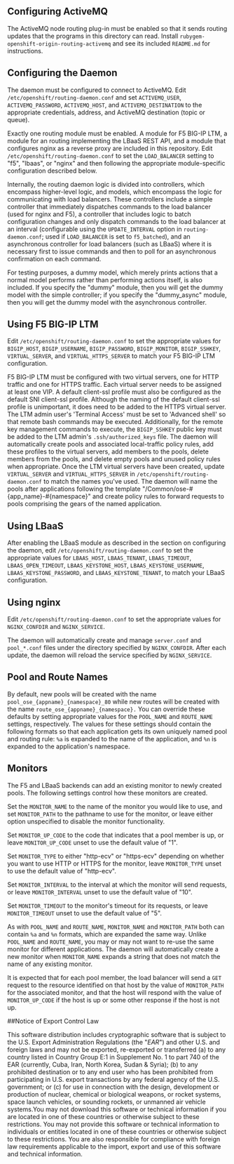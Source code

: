 Configuring ActiveMQ
--------------------

The ActiveMQ node routing plug-in must be enabled so that it sends routing
updates that the programs in this directory can read.  Install
`rubygem-openshift-origin-routing-activemq` and see its included `README.md` for
instructions.

Configuring the Daemon
----------------------

The daemon must be configured to connect to ActiveMQ. Edit
`/etc/openshift/routing-daemon.conf` and set `ACTIVEMQ_USER`,
`ACTIVEMQ_PASSWORD`, `ACTIVEMQ_HOST`, and `ACTIVEMQ_DESTINATION` to the
appropriate credentials, address, and ActiveMQ destination (topic or
queue).

Exactly one routing module must be enabled.  A module for F5 BIG-IP LTM, a
module for an routing implementing the LBaaS REST API, and a module that
configures nginx as a reverse proxy are included in this repository.  Edit
`/etc/openshift/routing-daemon.conf` to set the `LOAD_BALANCER` setting to "f5",
"lbaas", or "nginx" and then following the appropriate module-specific
configuration described below.

Internally, the routing daemon logic is divided into controllers, which
encompass higher-level logic, and models, which encompass the logic for
communicating with load balancers.  These controllers include a simple
controller that immediately dispatches commands to the load balancer (used for
nginx and F5), a controller that includes logic to batch configuration changes
and only dispatch commands to the load balancer at an interval (configurable
using the `UPDATE_INTERVAL` option in `routing-daemon.conf`; used if `LOAD_BALANCER` is
set to `f5_batched`), and an asynchronous controller for load balancers (such as
LBaaS) where it is necessary first to issue commands and then to poll for an
asynchronous confirmation on each command.

For testing purposes, a dummy model, which merely prints actions that
a normal model performs rather than performing actions itself, is also
included.  If you specify the "dummy" module, then you will get the
dummy model with the simple controller; if you specify the "dummy_async"
module, then you will get the dummy model with the asynchronous
controller.

Using F5 BIG-IP LTM
-------------------

Edit `/etc/openshift/routing-daemon.conf` to set the appropriate values for
`BIGIP_HOST`, `BIGIP_USERNAME`, `BIGIP_PASSWORD`, `BIGIP_MONITOR`,
`BIGIP_SSHKEY`, `VIRTUAL_SERVER`, and `VIRTUAL_HTTPS_SERVER` to match your F5
BIG-IP LTM configuration.

F5 BIG-IP LTM must be configured with two virtual servers, one for HTTP traffic
and one for HTTPS traffic. Each virtual server needs to be assigned at least
one VIP. A default client-ssl profile must also be configured as the default
SNI client-ssl profile. Although the naming of the default client-ssl profile
is unimportant, it does need to be added to the HTTPS virtual server. The LTM
admin user's 'Terminal Access' must be set to 'Advanced shell' so that remote
bash commands may be executed. Additionally, for the remote key management
commands to execute, the `BIGIP_SSHKEY` public key must be added to the LTM
admin's `.ssh/authorized_keys` file. The daemon will automatically create pools
and associated local-traffic policy rules, add these profiles to the virtual
servers, add members to the pools, delete members from the pools, and delete
empty pools and unused policy rules when appropriate. Once the LTM virtual
servers have been created, update `VIRTUAL_SERVER` and `VIRTUAL_HTTPS_SERVER`
in `/etc/openshift/routing-daemon.conf` to match the names you've used. The
daemon will name the pools after applications following the template
"/Common/ose-#{app_name}-#{namespace}" and create policy rules to forward
requests to pools comprising the gears of the named application.

Using LBaaS
-----------

After enabling the LBaaS module as described in the section on configuring the
daemon, edit `/etc/openshift/routing-daemon.conf` to set the appropriate values
for `LBAAS_HOST`, `LBAAS_TENANT`, `LBAAS_TIMEOUT`, `LBAAS_OPEN_TIMEOUT`,
`LBAAS_KEYSTONE_HOST`, `LBAAS_KEYSTONE_USERNAME`, `LBAAS_KEYSTONE_PASSWORD`, and
`LBAAS_KEYSTONE_TENANT`, to match your LBaaS configuration.

Using nginx
-----------

Edit `/etc/openshift/routing-daemon.conf` to set the appropriate values for
`NGINX_CONFDIR` and `NGINX_SERVICE`.

The daemon will automatically create and manage `server.conf` and `pool_*.conf`
files under the directory specified by `NGINX_CONFDIR`.  After each update, the
daemon will reload the service specified by `NGINX_SERVICE`.


Pool and Route Names
--------------------

By default, new pools will be created with the name
`pool_ose_{appname}_{namespace}_80` while new routes will be created with the
name `route_ose_{appname}_{namespace}.`  You can override these defaults by
setting appropriate values for the `POOL_NAME` and `ROUTE_NAME` settings,
respectively.  The values for these settings should contain the following
formats so that each application gets its own uniquely named pool and routing
rule: `%a` is expanded to the name of the application, and `%n` is expanded to
the application's namespace.

Monitors
--------

The F5 and LBaaS backends can add an existing monitor to newly created pools.
The following settings control how these monitors are created.

Set the `MONITOR_NAME` to the name of the monitor you would like to use, and set
`MONITOR_PATH` to the pathname to use for the monitor, or leave either option
unspecified to disable the monitor functionality.

Set `MONITOR_UP_CODE` to the code that indicates that a pool member is up, or
leave `MONITOR_UP_CODE` unset to use the default value of "1".

Set `MONITOR_TYPE` to either "http-ecv" or "https-ecv" depending on whether you
want to use HTTP or HTTPS for the monitor, leave `MONITOR_TYPE` unset to use the
default value of "http-ecv".

Set `MONITOR_INTERVAL` to the interval at which the monitor will send requests,
or leave `MONITOR_INTERVAL` unset to use the default value of "10".

Set `MONITOR_TIMEOUT` to the monitor's timeout for its requests, or leave
`MONITOR_TIMEOUT` unset to use the default value of "5".

As with `POOL_NAME` and `ROUTE_NAME`, `MONITOR_NAME` and `MONITOR_PATH` both can
contain `%a` and `%n` formats, which are expanded the same way.  Unlike
`POOL_NAME` and `ROUTE_NAME`, you may or may not want to re-use the same monitor
for different applications.  The daemon will automatically create a new monitor
when `MONITOR_NAME` expands a string that does not match the name of any
existing monitor.

It is expected that for each pool member, the load balancer will send a `GET`
request to the resource identified on that host by the value of `MONITOR_PATH`
for the associated monitor, and that the host will respond with the value of
`MONITOR_UP_CODE` if the host is up or some other response if the host is not
up.

##Notice of Export Control Law

This software distribution includes cryptographic software that is subject to the U.S. Export Administration Regulations (the "*EAR*") and other U.S. and foreign laws and may not be exported, re-exported or transferred (a) to any country listed in Country Group E:1 in Supplement No. 1 to part 740 of the EAR (currently, Cuba, Iran, North Korea, Sudan & Syria); (b) to any prohibited destination or to any end user who has been prohibited from participating in U.S. export transactions by any federal agency of the U.S. government; or (c) for use in connection with the design, development or production of nuclear, chemical or biological weapons, or rocket systems, space launch vehicles, or sounding rockets, or unmanned air vehicle systems.You may not download this software or technical information if you are located in one of these countries or otherwise subject to these restrictions. You may not provide this software or technical information to individuals or entities located in one of these countries or otherwise subject to these restrictions. You are also responsible for compliance with foreign law requirements applicable to the import, export and use of this software and technical information.
